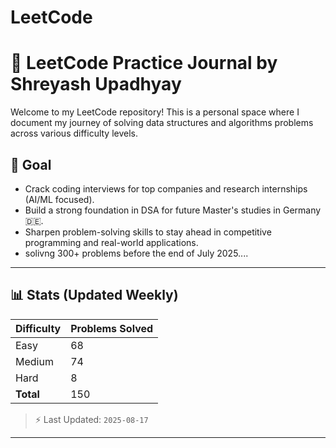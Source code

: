 # LeetCode
# 🧠 LeetCode Practice Journal by Shreyash Upadhyay

Welcome to my LeetCode repository! This is a personal space where I document my journey of solving data structures and algorithms problems across various difficulty levels.

## 🎯 Goal

- Crack coding interviews for top companies and research internships (AI/ML focused).
- Build a strong foundation in DSA for future Master's studies in Germany 🇩🇪.
- Sharpen problem-solving skills to stay ahead in competitive programming and real-world applications.
- solivng 300+ problems before the end of July 2025....
-----------------------------------------------------------------------------------------------------------------------------------------------------------------------------------------------------------------------

## 📊 Stats (Updated Weekly)

| Difficulty | Problems Solved |
|------------|------------------|
| Easy       | 68              |
| Medium     | 74              |
| Hard       | 8               |
| **Total**  | 150             |

> ⚡ Last Updated: `2025-08-17`

-----------



